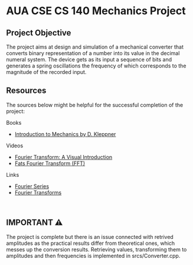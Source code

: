 # AUA CSE CS 140 Mechanics Project

## Project Objective

The project aims at design and simulation of a mechanical converter that converts binary
representation of a number into its value in the decimal numeral system. The device gets
as its input a sequence of bits and generates a spring oscillations the frequency of which
corresponds to the magnitude of the recorded input.

## Resources

The sources below might be helpful for the successful completion of the project:

Books

- [Introduction to Mechanics by D. Kleppner](http://bayanbox.ir/view/7764531208313247331/Kleppner-D.-Kolenkow-R.J.-Introduction-to-Mechanics-2014.pdf)

Videos

- [Fourier Transform: A Visual Introduction](https://youtu.be/spUNpyF58BY)
- [Fats Fourier Transform (FFT)](https://youtu.be/h7apO7q16V0)

Links

- <a href= "https://www.math.purdue.edu/files/academic/courses/2014fall/MA16021/FourierSeries(nopauses).pdf"> Fourier Series</a>
- [Fourier Transforms](https://scholar.harvard.edu/files/schwartz/files/lecture8-fouriertransforms.pdf)

<br>

## IMPORTANT ⚠️

The project is complete but there is an issue connected with retrived amplitudes as the practical
results differ from theoretical ones, which messes up the conversion results. Retrieving values, 
transforming them to amplitudes and then frequencies is implemented in srcs/Converter.cpp.
